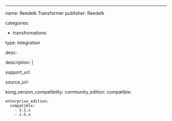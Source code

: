 ---
name: Reedelk Transformer
publisher: Reedelk

categories:
  - transformations

type: integration

desc:

description: |


support_url:

source_url:

kong_version_compatibility:
    community_edition:
      compatible:

    enterprise_edition:
      compatible:
        - 2.1.x
        - 1.5.x

